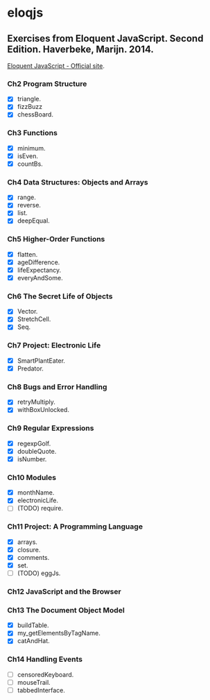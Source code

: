 # eloqjs
## Exercises from Eloquent JavaScript. Second Edition. Haverbeke, Marijn. 2014.

[Eloquent JavaScript - Official site](http://eloquentjavascript.net/).

### Ch2 Program Structure

- [x] triangle.
- [x] fizzBuzz
- [x] chessBoard.

### Ch3 Functions
- [x] minimum.
- [x] isEven.
- [x] countBs.

### Ch4 Data Structures: Objects and Arrays
- [x] range.
- [x] reverse.
- [x] list.
- [x] deepEqual.

### Ch5 Higher-Order Functions
- [x] flatten.
- [x] ageDifference.
- [x] lifeExpectancy.
- [x] everyAndSome.

### Ch6 The Secret Life of Objects
- [x] Vector.
- [x] StretchCell.
- [x] Seq.

### Ch7 Project: Electronic Life
- [x] SmartPlantEater.
- [x] Predator.

### Ch8 Bugs and Error Handling
- [x] retryMultiply.
- [x] withBoxUnlocked.

### Ch9 Regular Expressions
- [x] regexpGolf.
- [x] doubleQuote.
- [x] isNumber.

### Ch10 Modules
- [x] monthName.
- [x] electronicLife.
- [ ] (TODO) require.

### Ch11 Project: A Programming Language
- [x] arrays.
- [x] closure.
- [x] comments.
- [x] set.
- [ ] (TODO) eggJs.

### Ch12 JavaScript and the Browser

### Ch13 The Document Object Model
- [x] buildTable.
- [x] my_getElementsByTagName.
- [x] catAndHat.

### Ch14 Handling Events
- [ ] censoredKeyboard.
- [ ] mouseTrail.
- [ ] tabbedInterface.
